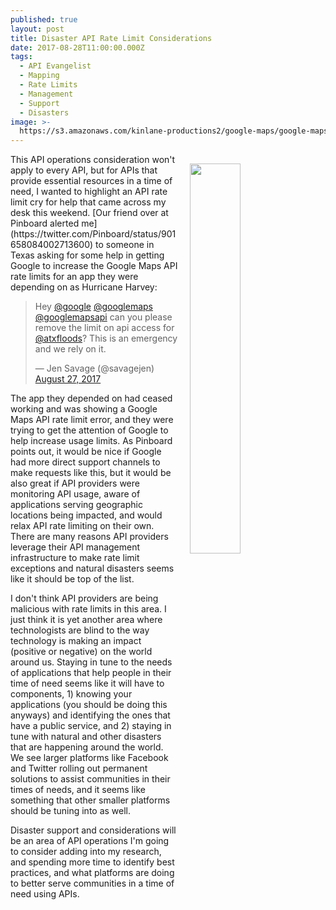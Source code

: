 ```yaml
---
published: true
layout: post
title: Disaster API Rate Limit Considerations
date: 2017-08-28T11:00:00.000Z
tags:
  - API Evangelist
  - Mapping
  - Rate Limits
  - Management
  - Support
  - Disasters
image: >-
  https://s3.amazonaws.com/kinlane-productions2/google-maps/google-maps-hurricane-harvey.png
---
```

<p><img src="https://s3.amazonaws.com/kinlane-productions2/google-maps/google-maps-hurricane-harvey.png" align="right" width="40%" style="padding: 15px;" /></p>This API operations consideration won't apply to every API, but for APIs that provide essential resources in a time of need, I wanted to highlight an API rate limit cry for help that came across my desk this weekend. [Our friend over at Pinboard alerted me](https://twitter.com/Pinboard/status/901658084002713600) to someone in Texas asking for some help in getting Google to increase the Google Maps API rate limits for an app they were depending on as Hurricane Harvey:

<blockquote class="twitter-tweet" data-lang="en"><p lang="en" dir="ltr">Hey <a href="https://twitter.com/Google">@google</a> <a href="https://twitter.com/googlemaps">@googlemaps</a> <a href="https://twitter.com/GoogleMapsAPI">@googlemapsapi</a> can you please remove the limit on api access for <a href="https://twitter.com/ATXfloods">@atxfloods</a>? This is an emergency and we rely on it.</p>&mdash; Jen Savage (@savagejen) <a href="https://twitter.com/savagejen/status/901656342213033984">August 27, 2017</a></blockquote>
<script async src="//platform.twitter.com/widgets.js" charset="utf-8"></script>

The app they depended on had ceased working and was showing a Google Maps API rate limit error, and they were trying to get the attention of Google to help increase usage limits. As Pinboard points out, it would be nice if Google had more direct support channels to make requests like this, but it would be also great if API providers were monitoring API usage, aware of applications serving geographic locations being impacted, and would relax API rate limiting on their own. There are many reasons API providers leverage their API management infrastructure to make rate limit exceptions and natural disasters seems like it should be top of the list.

I don't think API providers are being malicious with rate limits in this area. I just think it is yet another area where technologists are blind to the way technology is making an impact (positive or negative) on the world around us. Staying in tune to the needs of applications that help people in their time of need seems like it will have to components, 1) knowing your applications (you should be doing this anyways) and identifying the ones that have a public service, and 2) staying in tune with natural and other disasters that are happening around the world. We see larger platforms like Facebook and Twitter rolling out permanent solutions to assist communities in their times of needs, and it seems like something that other smaller platforms should be tuning into as well.

Disaster support and considerations will be an area of API operations I'm going to consider adding into my research, and spending more time to identify best practices, and what platforms are doing to better serve communities in a time of need using APIs.
